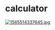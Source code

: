 # calculator
[![1565514337645.jpg](https://i.postimg.cc/13d5dgkT/1565514337645.jpg)](https://postimg.cc/dh8Yk0tm)
